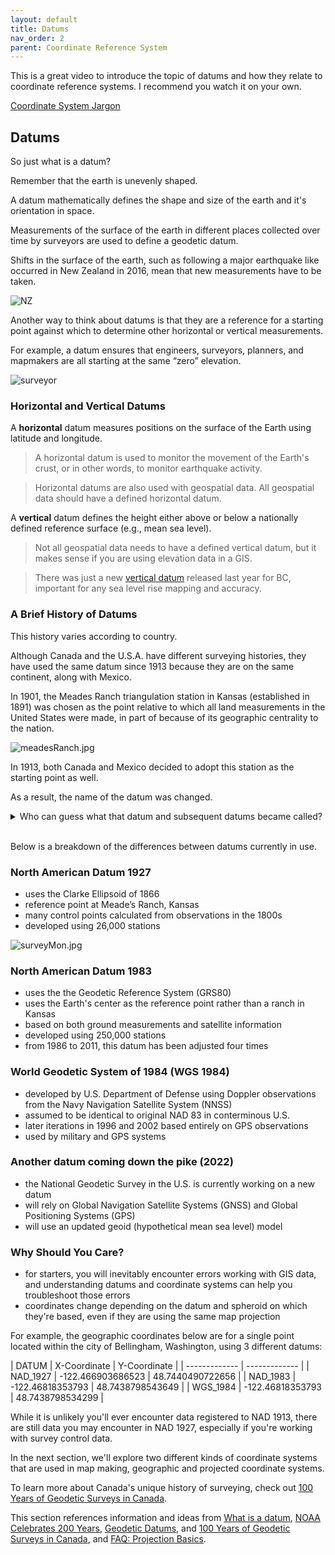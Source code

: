 ```yaml
---
layout: default
title: Datums
nav_order: 2
parent: Coordinate Reference System
---
```


This is a great video to introduce the topic of datums and how they relate to coordinate reference systems. I recommend you watch it on your own.

[Coordinate System Jargon](https://www.youtube.com/watch?v=Z41Dt7_R180)

## Datums

So just what is a datum?

Remember that the earth is unevenly shaped. 

A datum mathematically defines the shape and size of the earth and it's orientation in space.

Measurements of the surface of the earth in different places collected over time by surveyors are used to define a geodetic datum.

Shifts in the surface of the earth, such as following a major earthquake like occurred in New Zealand in 2016, mean that new measurements have to be taken.

![NZ](https://raw.githubusercontent.com/fiddleHeads/map-projections/master/images/NZ.jpg)

Another way to think about datums is that they are a reference for a starting point against which to determine other horizontal or vertical measurements.

For example, a datum ensures that engineers, surveyors, planners, and mapmakers are all starting at the same “zero” elevation. 

![surveyor](https://raw.githubusercontent.com/fiddleHeads/map-projections/master/images/canadianSurveyors.jpg)

### Horizontal and Vertical Datums

A **horizontal** datum measures positions on the surface of the Earth using latitude and longitude.

> A horizontal datum is used to monitor the movement of the Earth's crust, or in other words, to monitor earthquake activity.

> Horizontal datums are also used with geospatial data. All geospatial data should have a defined horizontal datum.

A **vertical** datum defines the height either above or below a nationally defined reference surface (e.g., mean sea level).

> Not all geospatial data needs to have a defined vertical datum, but it makes sense if you are using elevation data in a GIS.

> There was just a new [vertical datum](https://www2.gov.bc.ca/gov/content/data/geographic-data-services/georeferencing/vertical-reference-system) released last year for BC, important for any sea level rise mapping and accuracy.


### A Brief History of Datums

This history varies according to country.

Although Canada and the U.S.A. have different surveying histories, they have used the same datum since 1913 because they are on the same continent, along with Mexico. 

In 1901, the Meades Ranch triangulation station in Kansas (established in 1891) was chosen as the point relative to which all land measurements in the United States were made, in part of because of its geographic centrality to the nation.

![meadesRanch.jpg](https://raw.githubusercontent.com/fiddleHeads/map-projections/master/images/meadesRanch.jpg)

In 1913, both Canada and Mexico decided to adopt this station as the starting point as well. 

As a result, the name of the datum was changed. 

<details>
<summary>Who can guess what that datum and subsequent datums became called?</summary>

North American Datum 1913, North American Datum 1927, and so on.
</details>
<br>

Below is a breakdown of the differences between datums currently in use. 

### North American Datum 1927

- uses the Clarke Ellipsoid of 1866 
- reference point at Meade’s Ranch, Kansas
- many control points calculated from observations in the 1800s
- developed using 26,000 stations

![surveyMon.jpg](https://raw.githubusercontent.com/fiddleHeads/map-projections/master/images/surveyMon.jpg)

### North American Datum 1983

- uses the the Geodetic Reference System (GRS80)
- uses the Earth's center as the reference point rather than a ranch in Kansas
- based on both ground measurements and satellite information
- developed using 250,000 stations
- from 1986 to 2011, this datum has been adjusted four times

### World Geodetic System of 1984 (WGS 1984)

-  developed by U.S. Department of Defense using Doppler observations from the Navy Navigation Satellite System (NNSS)
- assumed to be identical to original NAD 83 in conterminous U.S.
- later iterations in 1996 and 2002 based entirely on GPS observations
- used by military and GPS systems

### Another datum coming down the pike (2022)

- the National Geodetic Survey in the U.S. is currently working on a new datum
- will rely on Global Navigation Satellite Systems (GNSS) and Global Positioning Systems (GPS)
- will use an updated geoid (hypothetical mean sea level) model

### Why Should You Care?

- for starters, you will inevitably encounter errors working with GIS data, and understanding datums and coordinate systems can help you troubleshoot those errors
- coordinates change depending on the datum and spheroid on which they're based, even if they are using the same map projection

For example, the geographic coordinates below are for a single point located within the city of Bellingham, Washington, using 3 different datums:


| DATUM  | X-Coordinate | Y-Coordinate |
| ------------- | ------------- |
| NAD_1927  | -122.466903686523 | 48.7440490722656 |
| NAD_1983  | -122.46818353793 | 48.7438798543649 |
| WGS_1984 | -122.46818353793 | 48.7438798534299 |


While it is unlikely you'll ever encounter data registered to NAD 1913, there are still data you may encounter in NAD 1927, especially if you're working with survey control data. 

In the next section, we'll explore two different kinds of coordinate systems that are used in map making, geographic and projected coordinate systems.

To learn more about Canada's unique history of surveying, check out [100 Years of Geodetic Surveys in Canada](https://www.nrcan.gc.ca/earth-sciences/geomatics/canadian-spatial-reference-system-csrs/100-years-geodetic-surveys-canada/9110).

This section references information and ideas from [What is a datum](https://oceanservice.noaa.gov/facts/datum.html), [NOAA Celebrates 200 Years](https://celebrating200years.noaa.gov/magazine/vertical_datums/welcome.html#network), [Geodetic Datums](https://gisgeography.com/geodetic-datums-nad27-nad83-wgs84/), and  [100 Years of Geodetic Surveys in Canada](https://www.nrcan.gc.ca/earth-sciences/geomatics/canadian-spatial-reference-system-csrs/100-years-geodetic-surveys-canada/9110), and [FAQ: Projection Basics](https://support.esri.com/en/technical-article/000005562).
